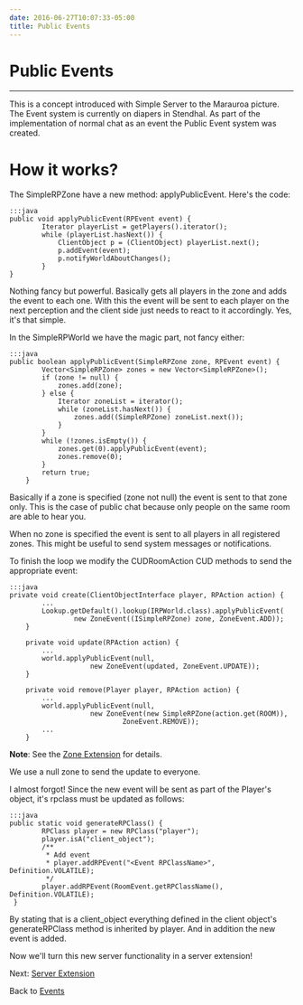 ```yaml
---
date: 2016-06-27T10:07:33-05:00
title: Public Events
---
```

Public Events
====

----

This is a concept introduced with Simple Server to the Marauroa picture. The Event system is currently on diapers in Stendhal. As part of the implementation of normal chat as an event the Public Event system was created.

How it works?
===

The SimpleRPZone have a new method: applyPublicEvent. Here's the code:

~~~~~
:::java
public void applyPublicEvent(RPEvent event) {
        Iterator playerList = getPlayers().iterator();
        while (playerList.hasNext()) {
            ClientObject p = (ClientObject) playerList.next();
            p.addEvent(event);
            p.notifyWorldAboutChanges();
        }
}
~~~~~

Nothing fancy but powerful. Basically gets all players in the zone and adds the event to each one. With this the event will be sent to each player on the next perception and the client side just needs to react to it accordingly. Yes, it's that simple.

In the SimpleRPWorld we have the magic part, not fancy either:

~~~~~
:::java
public boolean applyPublicEvent(SimpleRPZone zone, RPEvent event) {
        Vector<SimpleRPZone> zones = new Vector<SimpleRPZone>();
        if (zone != null) {
            zones.add(zone);
        } else {
            Iterator zoneList = iterator();
            while (zoneList.hasNext()) {
                zones.add((SimpleRPZone) zoneList.next());
            }
        }
        while (!zones.isEmpty()) {
            zones.get(0).applyPublicEvent(event);
            zones.remove(0);
        }
        return true;
    }
~~~~~

Basically if a zone is specified (zone not null) the event is sent to that zone only. This is the case of public chat because only people on the same room are able to hear you.

When no zone is specified the event is sent to all players in all registered zones. This might be useful to send system messages or notifications.

To finish the loop we modify the CUDRoomAction CUD methods to send the appropriate event:

~~~~~
:::java
private void create(ClientObjectInterface player, RPAction action) {
        ...
        Lookup.getDefault().lookup(IRPWorld.class).applyPublicEvent(
                new ZoneEvent((ISimpleRPZone) zone, ZoneEvent.ADD));
    }

    private void update(RPAction action) {
        ...
        world.applyPublicEvent(null,
                    new ZoneEvent(updated, ZoneEvent.UPDATE));
    }

    private void remove(Player player, RPAction action) {
        ...
        world.applyPublicEvent(null,
                    new ZoneEvent(new SimpleRPZone(action.get(ROOM)),
                            ZoneEvent.REMOVE));
        ...
    }
~~~~~
**Note**: See the [Zone Extension](https://bitbucket.org/javydreamercsw/simple-marauroa-java/src/45975ccd19d641bf285ffd502290a75e011a815e/Simple%20Marauroa%20Parent/Zone-Extension/src/main/java/simple/server/extension/?at=default) for details.

We use a null zone to send the update to everyone.

I almost forgot! Since the new event will be sent as part of the Player's object, it's rpclass must be updated as follows:

~~~~~
:::java
public static void generateRPClass() {
        RPClass player = new RPClass("player");
        player.isA("client_object");
        /**
         * Add event
         * player.addRPEvent("<Event RPClassName>", Definition.VOLATILE);
         */
        player.addRPEvent(RoomEvent.getRPClassName(), Definition.VOLATILE);
 }
~~~~~

By stating that is a client_object everything defined in the client object's generateRPClass method is inherited by player. And in addition the new event is added.

Now we'll turn this new server functionality in a server extension!

Next: [Server Extension](/developer/Server_Extension/)

Back to [Events](/developer/RPEvent/)

